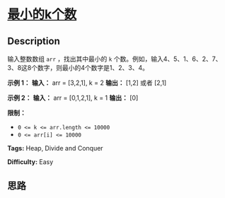 # [最小的k个数][title]

## Description

输入整数数组 `arr` ，找出其中最小的 `k` 个数。例如，输入4、5、1、6、2、7、3、8这8个数字，则最小的4个数字是1、2、3、4。



**示例 1：**
            **输入：** arr = [3,2,1], k = 2    **输出：** [1,2] 或者 [2,1]    

**示例 2：**
            **输入：** arr = [0,1,2,1], k = 1    **输出：** [0]



**限制：**

  * `0 <= k <= arr.length <= 10000`
  * `0 <= arr[i] <= 10000`


**Tags:** Heap, Divide and Conquer

**Difficulty:** Easy

## 思路

[title]: https://leetcode-cn.com/problems/zui-xiao-de-kge-shu-lcof
